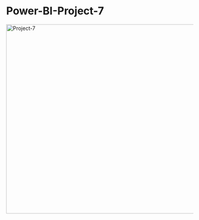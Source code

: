 # Power-BI-Project-7

<img width="879" height="508" alt="Project-7" src="https://github.com/user-attachments/assets/0b955d36-9e9d-41a7-bb70-a642a24cbc0f" />

